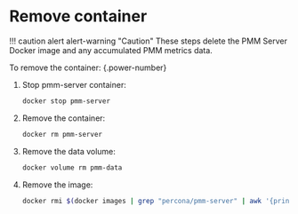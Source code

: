 # Remove container

!!! caution alert alert-warning "Caution"
    These steps delete the PMM Server Docker image and any accumulated PMM metrics data.

To remove the container:
{.power-number}

1. Stop pmm-server container:

    ```sh
    docker stop pmm-server
    ```

2. Remove the container:

    ```sh
    docker rm pmm-server
    ```

3. Remove the data volume:

    ```sh
    docker volume rm pmm-data
    ```

4. Remove the image:

    ```sh
    docker rmi $(docker images | grep "percona/pmm-server" | awk '{print $3}')
    ```
